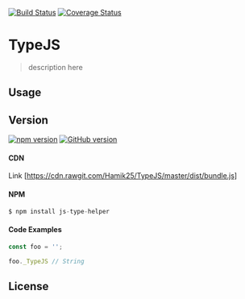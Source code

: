 [![Build Status](https://travis-ci.org/Hamik25/TypeJS.svg?branch=master)](https://travis-ci.org/Hamik25/TypeJS)
[![Coverage Status](https://coveralls.io/repos/github/Hamik25/TypeJS/badge.svg)](https://coveralls.io/github/Hamik25/TypeJS)

# TypeJS

> description here

## Usage

## Version
[![npm version](https://badge.fury.io/js/js-type-helper.svg)](https://badge.fury.io/js/js-type-helper)
[![GitHub version](https://badge.fury.io/gh/Hamik25%2FTypeJS.svg)](https://badge.fury.io/gh/Hamik25%2FTypeJS)

#### CDN
Link  [https://cdn.rawgit.com/Hamik25/TypeJS/master/dist/bundle.js]

#### NPM
```js
$ npm install js-type-helper
```

#### Code Examples
```js
const foo = '';

foo._TypeJS // String
```

## License
